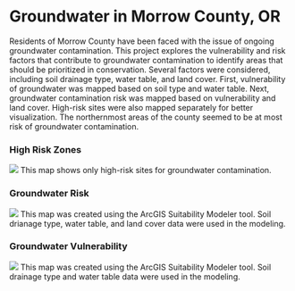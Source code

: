 # Groundwater in Morrow County, OR
Residents of Morrow County have been faced with the issue of ongoing groundwater contamination. This project explores the vulnerability and risk factors that contribute to groundwater contamination to identify areas that should be prioritized in conservation. Several factors were considered, including soil drainage type, water table, and land cover. First, vulnerability of groundwater was mapped based on soil type and water table. Next, groundwater contamination risk was mapped based on vulnerability and land cover. High-risk sites were also mapped separately for better visualization. The northernmost areas of the county seemed to be at most risk of groundwater contamination.

### High Risk Zones
<img src="https://github.com/user-attachments/assets/46f64d0d-65d9-4e69-86aa-66554de95872">
This map shows only high-risk sites for groundwater contamination.

### Groundwater Risk
<img src="https://github.com/user-attachments/assets/162e314f-b23b-47dc-b075-c46c7074d85e">
This map was created using the ArcGIS Suitability Modeler tool. Soil drianage type, water table, and land cover data were used in the modeling.

### Groundwater Vulnerability 
<img src="https://github.com/user-attachments/assets/94b4fdaa-5a09-41a2-805b-7552167547ae">
This map was created using the ArcGIS Suitability Modeler tool. Soil drainage type and water table data were used in the modeling. 
